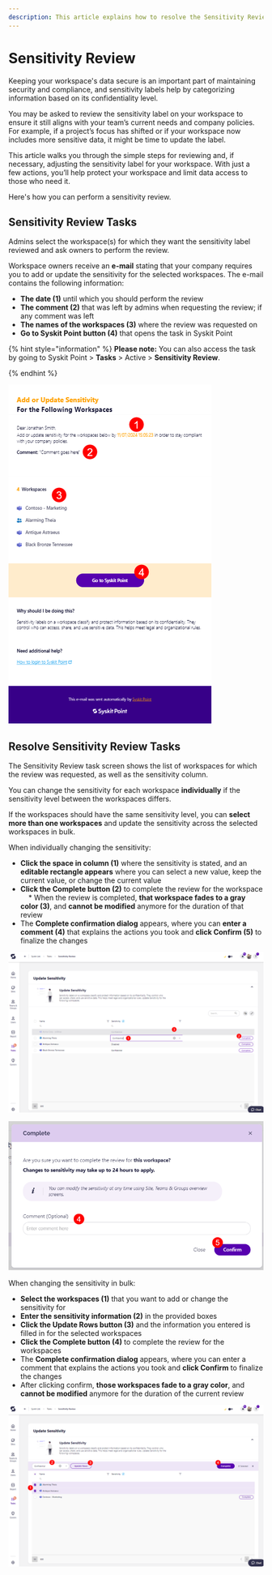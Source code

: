 ```yaml
---
description: This article explains how to resolve the Sensitivity Review task. 
---
```


# Sensitivity Review 

Keeping your workspace's data secure is an important part of maintaining security and compliance, and sensitivity labels help by categorizing information based on its confidentiality level. 

You may be asked to review the sensitivity label on your workspace to ensure it still aligns with your team’s current needs and company policies. For example, if a project’s focus has shifted or if your workspace now includes more sensitive data, it might be time to update the label.

This article walks you through the simple steps for reviewing and, if necessary, adjusting the sensitivity label for your workspace. With just a few actions, you’ll help protect your workspace and limit data access to those who need it.

Here's how you can perform a sensitivity review.

## Sensitivity Review Tasks

Admins select the workspace(s) for which they want the sensitivity label reviewed and ask owners to perform the review. 

Workspace owners receive an **e-mail** stating that your company requires you to add or update the sensitivity for the selected workspaces. The e-mail contains the following information: 

* **The date (1)** until which you should perform the review
* **The comment (2)** that was left by admins when requesting the review; if any comment was left
* **The names of the workspaces (3)** where the review was requested on
* **Go to Syskit Point button (4)** that opens the task in Syskit Point

{% hint style="information" %}
**Please note:** You can also access the task by going to Syskit Point > **Tasks** > Active > **Sensitivity Review**. 

{% endhint %}

![Resolve Sensitivity Review - E-mail](../../.gitbook/assets/resolve-sensitivity-review-email.png)


## Resolve Sensitivity Review Tasks 

The Sensitivity Review task screen shows the list of workspaces for which the review was requested, as well as the sensitivity column. 

You can change the sensitivity for each workspace **individually** if the sensitivity level between the workspaces differs.

If the workspaces should have the same sensitivity level, you can **select more than one workspaces** and update the sensitivity across the selected workspaces in bulk. 

When individually changing the sensitivity: 

* **Click the space in column (1)** where the sensitivity is stated, and an **editable rectangle appears** where you can select a new value, keep the current value, or change the current value
* **Click the Complete button (2)** to complete the review for the workspace
    * When the review is completed, **that workspace fades to a gray color (3)**, and **cannot be modified** anymore for the duration of that review
* The **Complete confirmation dialog** appears, where you can **enter a comment (4)** that explains the actions you took and **click Confirm (5)** to finalize the changes


![Resolve Sensitivity Review - Task](../../.gitbook/assets/resolve-sensitivity-review-task.png)

![Resolve Sensitivity Review - Complete Task](../../.gitbook/assets/resolve-sensitivity-review-task-complete.png)

When changing the sensitivity in bulk: 

* **Select the workspaces (1)** that you want to add or change the sensitivity for
* **Enter the sensitivity information (2)** in the provided boxes
* **Click the Update Rows button (3)** and the information you entered is filled in for the selected workspaces
* **Click the Complete button (4)** to complete the review for the workspaces
* The **Complete confirmation dialog** appears, where you can enter a comment that explains the actions you took and **click Confirm** to finalize the changes
* After clicking confirm, **those workspaces fade to a gray color**, and **cannot be modified** anymore for the duration of the current review

![Resolve Sensitivity Review - Bulk Changes](../../.gitbook/assets/resolve-sensitivity-review-bulk.png)